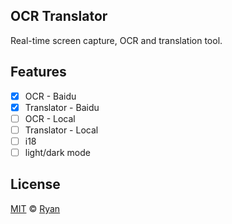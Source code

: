## OCR Translator

Real-time screen capture, OCR and translation tool.

## Features

- [x] OCR - Baidu
- [x] Translator - Baidu
- [ ] OCR - Local
- [ ] Translator - Local
- [ ] i18
- [ ] light/dark mode

## License

[MIT](https://choosealicense.com/licenses/mit/) © [Ryan](https://github.com/RyanProMax)
